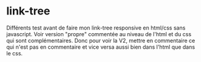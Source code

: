 # link-tree
 Différents test avant de faire mon link-tree responsive en html/css sans javascript. Voir version "propre" commentée  au niveau de l'html et du css qui sont complémentaires. Donc pour voir la V2, mettre en commentaire ce qui n'est pas en commentaire et vice versa aussi bien dans l'html que dans le css. 
